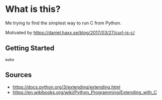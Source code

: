 # What is this?

Me trying to find the simplest way to run C from Python.

Motivated by https://daniel.haxx.se/blog/2017/03/27/curl-is-c/

## Getting Started

```
make
```


## Sources

- https://docs.python.org/3/extending/extending.html
- https://en.wikibooks.org/wiki/Python_Programming/Extending_with_C
